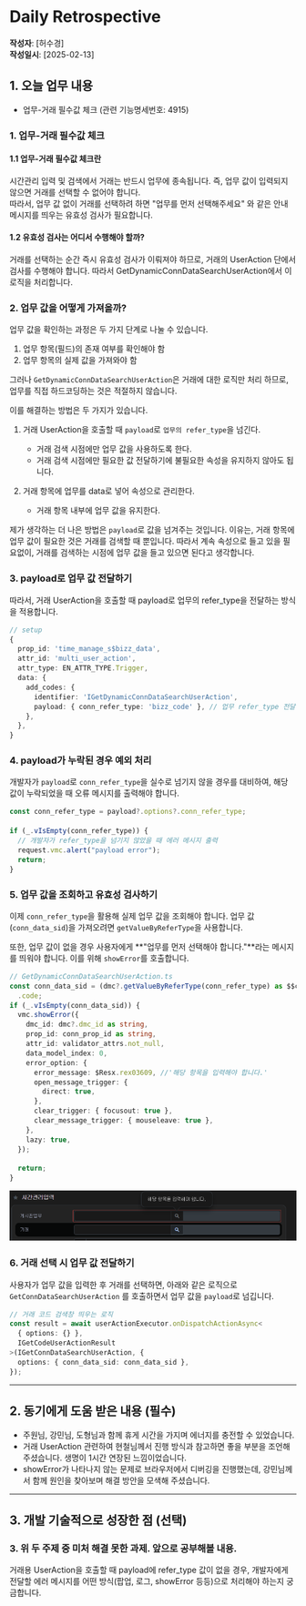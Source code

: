 # Daily Retrospective

**작성자**: [허수경]  
**작성일시**: [2025-02-13]

## 1. 오늘 업무 내용

- 업무-거래 필수값 체크 (관련 기능명세번호: 4915)

### 1. 업무-거래 필수값 체크

#### 1.1 업무-거래 필수값 체크란

시간관리 입력 및 검색에서 거래는 반드시 업무에 종속됩니다. 즉, 업무 값이 입력되지 않으면 거래를 선택할 수 없어야 합니다.
<br>따라서, 업무 값 없이 거래를 선택하려 하면 "업무를 먼저 선택해주세요" 와 같은 안내 메시지를 띄우는 유효성 검사가 필요합니다.

#### 1.2 유효성 검사는 어디서 수행해야 할까?

거래를 선택하는 순간 즉시 유효성 검사가 이뤄져야 하므로, 거래의 UserAction 단에서 검사를 수행해야 합니다.
따라서 GetDynamicConnDataSearchUserAction에서 이 로직을 처리합니다.

### 2. 업무 값을 어떻게 가져올까?

업무 값을 확인하는 과정은 두 가지 단계로 나눌 수 있습니다.

1. 업무 항목(필드)의 존재 여부를 확인해야 함
2. 업무 항목의 실제 값을 가져와야 함

그러나 `GetDynamicConnDataSearchUserAction`은 거래에 대한 로직만 처리 하므로, 업무를 직접 하드코딩하는 것은 적절하지 않습니다.

이를 해결하는 방법은 두 가지가 있습니다.

1. 거래 UserAction을 호출할 때 `payload`로 `업무의 refer_type`을 넘긴다.

   - 거래 검색 시점에만 업무 값을 사용하도록 한다.
   - 거래 검색 시점에만 필요한 값 전달하기에 불필요한 속성을 유지하지 않아도 됩니다.

2. 거래 항목에 업무를 data로 넣어 속성으로 관리한다.

   - 거래 항목 내부에 업무 값을 유지한다.

제가 생각하는 더 나은 방법은 `payload`로 값을 넘겨주는 것입니다.
이유는, 거래 항목에 업무 값이 필요한 것은 거래를 검색할 때 뿐입니다. 따라서 계속 속성으로 들고 있을 필요없이, 거래를 검색하는 시점에 업무 값을 들고 있으면 된다고 생각합니다.

### 3. payload로 업무 값 전달하기

따라서, 거래 UserAction을 호출할 때 payload로 업무의 refer_type을 전달하는 방식을 적용합니다.

```ts
// setup
{
  prop_id: 'time_manage_s$bizz_data',
  attr_id: 'multi_user_action',
  attr_type: EN_ATTR_TYPE.Trigger,
  data: {
    add_codes: {
      identifier: 'IGetDynamicConnDataSearchUserAction',
      payload: { conn_refer_type: 'bizz_code' }, // 업무 refer_type 전달
    },
  },
}
```

### 4. payload가 누락된 경우 예외 처리

개발자가 `payload`로 `conn_refer_type`을 실수로 넘기지 않을 경우를 대비하여,
해당 값이 누락되었을 때 오류 메시지를 출력해야 합니다.

```ts
const conn_refer_type = payload?.options?.conn_refer_type;

if (_.vIsEmpty(conn_refer_type)) {
  // 개발자가 refer_type을 넘기지 않았을 때 에러 메시지 출력
  request.vmc.alert("payload error");
  return;
}
```

### 5. 업무 값을 조회하고 유효성 검사하기

이제 `conn_refer_type`을 활용해 실제 업무 값을 조회해야 합니다.
업무 값(`conn_data_sid`)을 가져오려면 `getValueByReferType`을 사용합니다.

또한, 업무 값이 없을 경우 사용자에게 **"업무를 먼저 선택해야 합니다."**라는 메시지를 띄워야 합니다.
이를 위해 `showError`를 호출합니다.

```ts
// GetDynamicConnDataSearchUserAction.ts
const conn_data_sid = (dmc?.getValueByReferType(conn_refer_type) as $$code)
  .code;
if (_.vIsEmpty(conn_data_sid)) {
  vmc.showError({
    dmc_id: dmc?.dmc_id as string,
    prop_id: conn_prop_id as string,
    attr_id: validator_attrs.not_null,
    data_model_index: 0,
    error_option: {
      error_message: $Resx.rex03609, //'해당 항목을 입력해야 합니다.'
      open_message_trigger: {
        direct: true,
      },
      clear_trigger: { focusout: true },
      clear_message_trigger: { mouseleave: true },
    },
    lazy: true,
  });

  return;
}
```

![alt_text](../ref/허수경_이미지/250213_업무값체크.png)

### 6. 거래 선택 시 업무 값 전달하기

사용자가 업무 값을 입력한 후 거래를 선택하면,
아래와 같은 로직으로 `GetConnDataSearchUserAction` 를 호출하면서 업무 값을 `payload`로 넘깁니다.

```ts
// 거래 코드 검색창 띄우는 로직
const result = await userActionExecutor.onDispatchActionAsync<
  { options: {} },
  IGetCodeUserActionResult
>(IGetConnDataSearchUserAction, {
  options: { conn_data_sid: conn_data_sid },
});
```

---

## 2. 동기에게 도움 받은 내용 (필수)

- 주원님, 강민님, 도형님과 함께 휴게 시간을 가지며 에너지를 충전할 수 있었습니다.
- 거래 UserAction 관련하여 현철님께서 진행 방식과 참고하면 좋을 부분을 조언해 주셨습니다. 생명이 1시간 연장된 느낌이었습니다.
- showError가 나타나지 않는 문제로 브라우저에서 디버깅을 진행했는데, 강민님께서 함께 원인을 찾아보며 해결 방안을 모색해 주셨습니다.

---

## 3. 개발 기술적으로 성장한 점 (선택)

### 3. 위 두 주제 중 미처 해결 못한 과제. 앞으로 공부해볼 내용.

거래용 UserAction을 호출할 때 payload에 refer_type 값이 없을 경우, 개발자에게 전달할 에러 메시지를 어떤 방식(팝업, 로그, showError 등등)으로 처리해야 하는지 궁금합니다.
